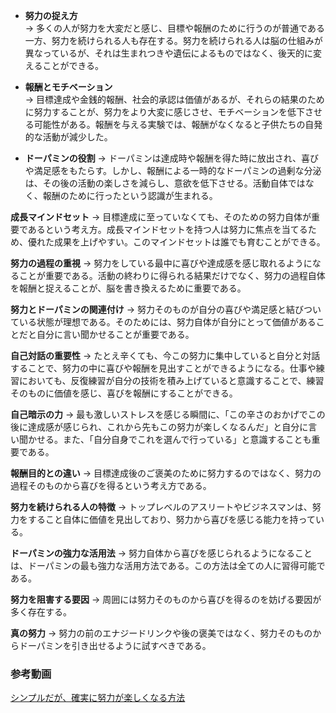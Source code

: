- **努力の捉え方**  
  → 多くの人が努力を大変だと感じ、目標や報酬のために行うのが普通である一方、努力を続けられる人も存在する。努力を続けられる人は脳の仕組みが異なっているが、それは生まれつきや遺伝によるものではなく、後天的に変えることができる。  
  
- **報酬とモチベーション**  
  → 目標達成や金銭的報酬、社会的承認は価値があるが、それらの結果のために努力することが、努力をより大変に感じさせ、モチベーションを低下させる可能性がある。報酬を与える実験では、報酬がなくなると子供たちの自発的な活動が減少した。  
  
- **ドーパミンの役割**
  → ドーパミンは達成時や報酬を得た時に放出され、喜びや満足感をもたらす。しかし、報酬による一時的なドーパミンの過剰な分泌は、その後の活動の楽しさを減らし、意欲を低下させる。活動自体ではなく、報酬のために行ったという認識が生まれる。  

**成長マインドセット** → 目標達成に至っていなくても、そのための努力自体が重要であるという考え方。成長マインドセットを持つ人は努力に焦点を当てるため、優れた成果を上げやすい。このマインドセットは誰でも育むことができる。

**努力の過程の重視** → 努力をしている最中に喜びや達成感を感じ取れるようになることが重要である。活動の終わりに得られる結果だけでなく、努力の過程自体を報酬と捉えることが、脳を書き換えるために重要である。

**努力とドーパミンの関連付け** → 努力そのものが自分の喜びや満足感と結びついている状態が理想である。そのためには、努力自体が自分にとって価値があることだと自分に言い聞かせることが重要である。

**自己対話の重要性** → たとえ辛くても、今この努力に集中していると自分と対話することで、努力の中に喜びや報酬を見出すことができるようになる。仕事や練習においても、反復練習が自分の技術を積み上げていると意識することで、練習そのものに価値を感じ、喜びを報酬にすることができる。

**自己暗示の力** → 最も激しいストレスを感じる瞬間に、「この辛さのおかげでこの後に達成感が感じられ、これから先もこの努力が楽しくなるんだ」と自分に言い聞かせる。また、「自分自身でこれを選んで行っている」と意識することも重要である。

**報酬目的との違い** → 目標達成後のご褒美のために努力するのではなく、努力の過程そのものから喜びを得るという考え方である。

**努力を続けられる人の特徴** → トップレベルのアスリートやビジネスマンは、努力をすること自体に価値を見出しており、努力から喜びを感じる能力を持っている。

**ドーパミンの強力な活用法** → 努力自体から喜びを感じられるようになることは、ドーパミンの最も強力な活用方法である。この方法は全ての人に習得可能である。

**努力を阻害する要因** → 周囲には努力そのものから喜びを得るのを妨げる要因が多く存在する。

**真の努力** → 努力の前のエナジードリンクや後の褒美ではなく、努力そのものからドーパミンを引き出せるように試すべきである。  
  
### 参考動画
[シンプルだが、確実に努力が楽しくなる方法](https://youtu.be/VejCQTk5wdw?si=afzZ_DLJmJpzxY-b)
